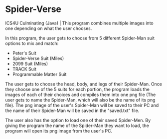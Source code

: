 # Spider-Verse
ICS4U Culminating (Java) | This program combines multiple images into one depending on what the user chooses.

In this program, the user gets to choose from 5 different Spider-Man suit options to mix and match:
- Peter's Suit
- Spider-Verse Suit (Miles)
- 2099 Suit (Miles)
- TRACK Suit
- Programmable Matter Suit

The user gets to choose the head, body, and legs of their Spider-Man. Once they choose one of the 5 suits for each portion, the program loads the images of each of their choices and compiles them into one png file (The user gets to name the Spider-Man, which will also be the name of its png file). The png image of the user's Spider-Man will be saved to their PC and the name of their Spider-Man will be saved in the "saved.txt" file.

The user also has the option to load one of their saved Spider-Men. By giving the program the name of the Spider-Man they want to load, the program will open its png image from the user's PC.
